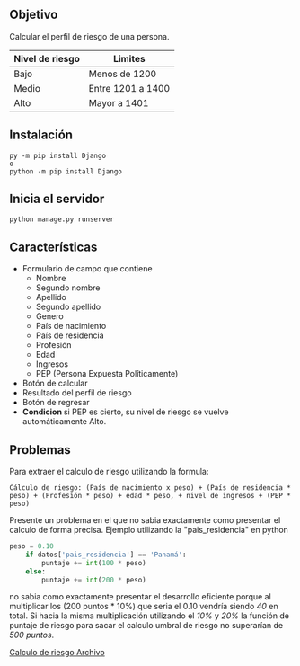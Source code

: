 
## Objetivo
Calcular el perfil de riesgo de una persona.

| Nivel de riesgo | Limites         |
|-----------------|---------------|
| Bajo            | Menos de 1200 |
| Medio           | Entre 1201 a 1400 |
| Alto            | Mayor a 1401 |

## Instalación
```
py -m pip install Django
o
python -m pip install Django
```

## Inicia el servidor 
```
python manage.py runserver
```

## Características 

* Formulario de campo que contiene
    * Nombre
    * Segundo nombre
    * Apellido
    * Segundo apellido
    * Genero
    * País de nacimiento
    * País de residencia
    * Profesión
    * Edad
    * Ingresos
    * PEP (Persona Expuesta Políticamente)
* Botón de calcular
* Resultado del perfil de riesgo
* Botón de regresar
* <b> Condicion </b> si PEP es cierto, su nivel de riesgo se vuelve automáticamente Alto.

## Problemas
Para extraer el calculo de riesgo utilizando la formula: <br>
```
Cálculo de riesgo: (País de nacimiento x peso) + (País de residencia * peso) + (Profesión * peso) + edad * peso, + nivel de ingresos + (PEP * peso) 
```
Presente un problema en el que no sabia exactamente como presentar el calculo de forma precisa.
Ejemplo utilizando la "pais_residencia" en python 

```python
peso = 0.10
    if datos['pais_residencia'] == 'Panamá':
        puntaje += int(100 * peso)
    else:
        puntaje += int(200 * peso)
```
no sabia como exactamente presentar el desarrollo eficiente porque al multiplicar los (200 puntos * 10%) que seria el 0.10 vendría siendo *40* en total.
Si hacia la misma multiplicación utilizando el *10%* y *20%* la función de puntaje de riesgo para sacar el calculo umbral de riesgo no superarían de *500 puntos*. 

[Calculo de riesgo Archivo](https://github.com/Serphp/PT/blob/master/reto_2/frontpr/views_cr.py)
